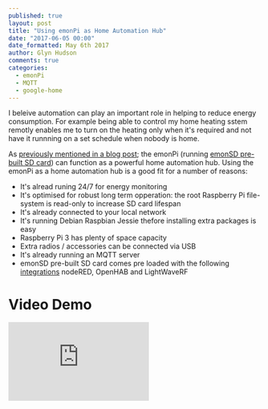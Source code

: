 ```yaml
---
published: true
layout: post
title: "Using emonPi as Home Automation Hub"
date: "2017-06-05 00:00"
date_formatted: May 6th 2017
author: Glyn Hudson
comments: true
categories:
  - emonPi
  - MQTT
  - google-home
---
```


I beleive automation can play an important role in helping to reduce energy consumption. For example being able to control my home heating sstem remotly enables me to turn on the heating only when it's required and not have it runnning on a set schedule when nobody is home.

As [ previously mentioned in a blog post](2016/08/ecohomelab-control/); the emonPi (running [emonSD pre-built SD card](github.com/openenergymonitor/emonpi/wiki/emonSD-pre-built-SD-card-Download-&-Change-Log)) can function as a powerful home automation hub. Using the emonPi as a home automation hub is a good fit for a number of reasons:

- It's alread runing 24/7 for energy monitoring
- It's optimised for robust long term opperation: the root Raspberry Pi file-system is read-only to increase SD card lifespan
- It's already connected to your local network
- It's running Debian Raspbian Jessie thefore installing extra packages is easy
- Raspberry Pi 3 has plenty of space capacity
- Extra radios / accessories can be connected via USB
- It's already running an MQTT server
- emonSD pre-built SD card comes pre loaded with the following [integrations](guide.openenergymonitor.org/integrations) nodeRED, OpenHAB and LightWaveRF

# Video Demo

<div class='videoWrapper'>
<iframe width="280" height="157" src="https://www.youtube.com/embed/r_v4GXVp0OI" frameborder="0" allowfullscreen></iframe>
</div>







